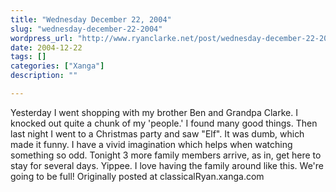 ```yaml
---
title: "Wednesday December 22, 2004"
slug: "wednesday-december-22-2004"
wordpress_url: "http://www.ryanclarke.net/post/wednesday-december-22-2004/"
date: 2004-12-22
tags: []
categories: ["Xanga"]
description: ""

---
```


Yesterday I went shopping with my brother Ben and Grandpa Clarke. I knocked out quite a chunk of my 'people.' I found many good things. Then last night I went to a Christmas party and saw "Elf". It was dumb, which made it funny. I have a vivid imagination which helps when watching something so odd. Tonight 3 more family members arrive, as in, get here to stay for several days. Yippee. I love having the family around like this. We're going to be full!
Originally posted at classicalRyan.xanga.com
